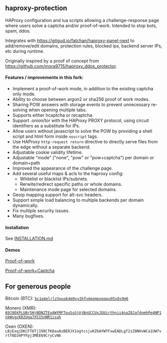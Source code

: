 ## haproxy-protection

HAProxy configuration and lua scripts allowing a challenge-response page where users solve a captcha and/or proof-of-work. Intended to stop bots, spam, ddos.

Integrates with https://gitgud.io/fatchan/haproxy-panel-next to add/remove/edit domains, protection rules, blocked ips, backend server IPs, etc during runtime.

Originally inspired by a proof of concept from https://github.com/mora9715/haproxy_ddos_protector.

#### Features / improvements in this fork:

- Implement a proof-of-work mode, in addition to the existing captcha only mode.
- Ability to choose between argon2 or sha256 proof of work modes.
- Sharing POW answers with storage events to prevent unnecessary re-solving when opening multiple tabs.
- Supports either hcaptcha or recaptcha.
- Support .onion/tor with the HAProxy PROXY protocol, using circuit identifiers as a substitute for IPs.
- Allow users without javascript to solve the POW by providing a shell script and html form inside `noscript` tags.
- Use HAProxy `http-request return` directive to directly serve files from the edge without a separate backend.
- Adjustable cookie validity lifetime.
- Adjustable "mode" ("none", "pow" or "pow+captcha") per domain or domain+path
- Improved the appearance of the challenge page.
- Add several useful maps & acls to the haproxy config:
  - Whitelist or blacklist IPs/subnets.
  - Rerwite/redirect specific paths or whole domains.
  - Maintenance mode page for selected domains.
- Geoip mapping support for alt-svc headers.
- Support simple load balancing to multiple backends per domain dynamically.
- Fix multiple security issues.
- Many bugfixes.

#### Installation

See [INSTALLATION.md](INSTALLATION.md)

#### Demos

[Proof-of-work](https://basedflare.com/)

[Proof-of-work+Captcha](https://basedflare.com/captcha)

## For generous people

Bitcoin (BTC): [`bc1q4elrlz5puak4m9xy3hfvmpempnpqpu95v8s9m6`](bitcoin:bc1q4elrlz5puak4m9xy3hfvmpempnpqpu95v8s9m6)

Monero (XMR): [`89J9DXPLUBr5HjNDNZTEo4WYMFTouSsGjUjBnUCCUxJGUirthnii4naZ8JafdnmhPe4NP1nkWsgcK82Uga7X515nNR1isuh`](monero:89J9DXPLUBr5HjNDNZTEo4WYMFTouSsGjUjBnUCCUxJGUirthnii4naZ8JafdnmhPe4NP1nkWsgcK82Uga7X515nNR1isuh)

Oxen (OXEN): `LBjExqjDKCFT6Tj198CfK8auAzBERJX1ogtcsjuKZ6AYWTFxwEADLgf2zZ8NHvWCa1UW7vrtY8DJmPYFpj3MEE69CryCvN6`
